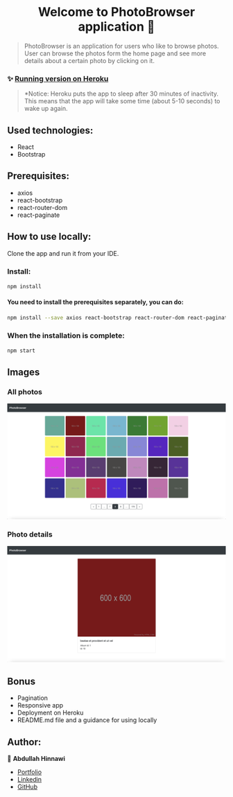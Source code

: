 <h1 align="center">Welcome to PhotoBrowser application 👋</h1>

> PhotoBrowser is an application for users who like to browse photos. User can browse 
the photos form the home page and see more details about a certain photo by clicking on it.

### ✨ [Running version on Heroku](https://photobrowser-app.herokuapp.com/)
> *Notice: Heroku puts the app to sleep after 30 minutes of inactivity. This means 
that the app will take some time (about 5-10 seconds) to wake up again.

## Used technologies:
- React
- Bootstrap

## Prerequisites:
- axios
- react-bootstrap
- react-router-dom
- react-paginate

## How to use locally:

Clone the app and run it from your IDE. <br />
 
### Install:

```sh
npm install
```
#### You need to install the prerequisites separately, you can do:

```sh
npm install --save axios react-bootstrap react-router-dom react-paginate
```

### When the installation is complete:

```sh
npm start
```

## Images
### All photos 
![listByAmount](src/assets/allPhotos.png)

### Photo details
![listByAmount](src/assets/singlePhoto.png)

## Bonus
- Pagination
- Responsive app
- Deployment on Heroku
- README.md file and a guidance for using locally

## Author:

👤 **Abdullah Hinnawi**
- [Portfolio](https://abdullahhinnawi.com/)
- [Linkedin](https://www.linkedin.com/in/abdullah-hinnawi-426465198/)
- [GitHub](https://github.com/abdullahHinnawi)
